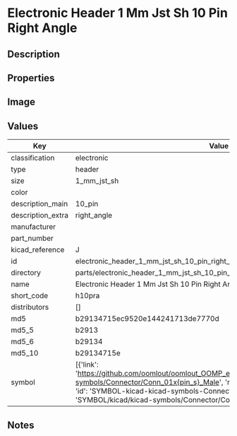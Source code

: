 # Electronic Header 1 Mm Jst Sh 10 Pin Right Angle

## Description

## Properties


## Image


## Values

| Key | Value |
| --- | --- |
| classification | electronic |
| type | header |
| size | 1_mm_jst_sh |
| color |  |
| description_main | 10_pin |
| description_extra | right_angle |
| manufacturer |  |
| part_number |  |
| kicad_reference | J |
| id | electronic_header_1_mm_jst_sh_10_pin_right_angle |
| directory | parts/electronic_header_1_mm_jst_sh_10_pin_right_angle |
| name | Electronic Header 1 Mm Jst Sh 10 Pin Right Angle |
| short_code | h10pra |
| distributors | [] |
| md5 | b29134715ec9520e144241713de7770d |
| md5_5 | b2913 |
| md5_6 | b29134 |
| md5_10 | b29134715e |
| symbol | [{'link': 'https://github.com/oomlout/oomlout_OOMP_eda_V2/tree/main/SYMBOL/kicad/kicad-symbols/Connector/Conn_01x{pin_s}_Male', 'name': 'Connector : Conn_01x10_Male', 'id': 'SYMBOL-kicad-kicad-symbols-Connector-Conn_01x10_Male', 'directory': 'SYMBOL/kicad/kicad-symbols/Connector/Conn_01x10_Male/'}] |

## Notes

